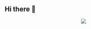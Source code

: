 ## Hi there 👋


<p align="center">
  <img src="https://capsule-render.vercel.app/api?text=Hi type=wave&color=auto&height=300&section=header&text=capsule%20render&fontSize=90" />
  
</p>
<!--
**EddieC97/EddieC97** is a ✨ _special_ ✨ repository because its `README.md` (this file) appears on your GitHub profile.

Here are some ideas to get you started:

- 🔭 I’m currently working on ...
- 🌱 I’m currently learning ...
- 👯 I’m looking to collaborate on ...
- 🤔 I’m looking for help with ...
- 💬 Ask me about ...
- 📫 How to reach me: ...
- 😄 Pronouns: ...
- ⚡ Fun fact: ...
-->
